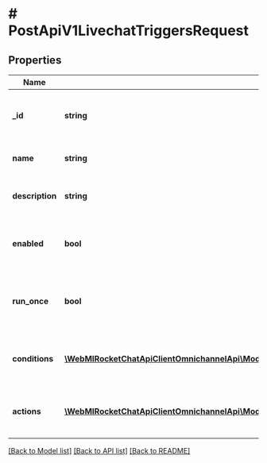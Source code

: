 # # PostApiV1LivechatTriggersRequest

## Properties

Name | Type | Description | Notes
------------ | ------------- | ------------- | -------------
**_id** | **string** | If you want to update a trigger, enter the trigger ID. | [optional]
**name** | **string** | Enter a name for the trigger. |
**description** | **string** | Enter a description for the trigger. |
**enabled** | **bool** | Whether the trigger is enabled for use or not. | [default to true]
**run_once** | **bool** | Whether the trigger will be run only once for each visitor. | [default to false]
**conditions** | [**\WebMIRocketChatApiClientOmnichannelApi\Model\PostApiV1LivechatTriggersRequestConditionsInner[]**](PostApiV1LivechatTriggersRequestConditionsInner.md) | Enter the conditions for the trigger to execute. |
**actions** | [**\WebMIRocketChatApiClientOmnichannelApi\Model\PostApiV1LivechatTriggersRequestActionsInner[]**](PostApiV1LivechatTriggersRequestActionsInner.md) | The actions that take place once the trigger is executed. |

[[Back to Model list]](../../README.md#models) [[Back to API list]](../../README.md#endpoints) [[Back to README]](../../README.md)
